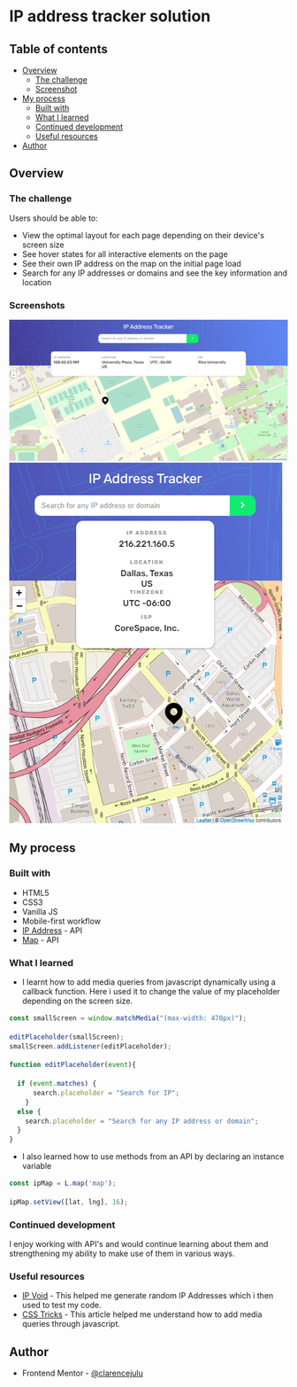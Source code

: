 # IP address tracker solution


## Table of contents

- [Overview](#overview)
  - [The challenge](#the-challenge)
  - [Screenshot](#screenshot)
  <!-- - [Links](#links) -->
- [My process](#my-process)
  - [Built with](#built-with)
  - [What I learned](#what-i-learned)
  - [Continued development](#continued-development)
  - [Useful resources](#useful-resources)
- [Author](#author)


## Overview

### The challenge

Users should be able to:

- View the optimal layout for each page depending on their device's screen size
- See hover states for all interactive elements on the page
- See their own IP address on the map on the initial page load
- Search for any IP addresses or domains and see the key information and location

### Screenshots

![Desktop- esign for the IP address tracker coding challenge](./design/desktop-design.jpg)
![Mobile design for the IP address tracker coding challenge](./design/mobile-design.jpg)


<!-- ### Links

- Solution URL: [Add solution URL here](https://your-solution-url.com) -->
<!-- - Live Site URL: [Add live site URL here](https://your-live-site-url.com) -->

## My process

### Built with

- HTML5
- CSS3
- Vanilla JS
- Mobile-first workflow
- [IP Address](https://geo.ipify.org/) - API
- [Map](https://nextjs.org/) - API


### What I learned

-  I learnt how to add media queries from javascript dynamically using a callback function. Here i used it to change the value of my placeholder depending on the screen size.

```js
const smallScreen = window.matchMedia("(max-width: 470px)");

editPlaceholder(smallScreen);
smallScreen.addListener(editPlaceholder);

function editPlaceholder(event){
    
  if (event.matches) { 
      search.placeholder = "Search for IP";
    } 
  else {
    search.placeholder = "Search for any IP address or domain";
  }
}
```
- I also learned how to use methods from an API by declaring an instance variable

```js
const ipMap = L.map('map');

ipMap.setView([lat, lng], 16);
```

### Continued development

I enjoy working with API's and would continue learning about them and strengthening my ability to make use of them in various ways.

### Useful resources

- [IP Void](https://www.ipvoid.com/random-ip/) - This helped me generate random IP Addresses which i then used to test my code.
- [CSS Tricks](https://css-tricks.com/working-with-javascript-media-queries/) - This article helped me understand how to add media queries through javascript.


## Author

<!-- - Website - [Add your name here](https://www.your-site.com) -->
- Frontend Mentor - [@clarencejulu](https://www.frontendmentor.io/profile/yourusername)
<!-- - Twitter - [@yourusername](https://www.twitter.com/yourusername) -->


<!-- ## Acknowledgments -->


